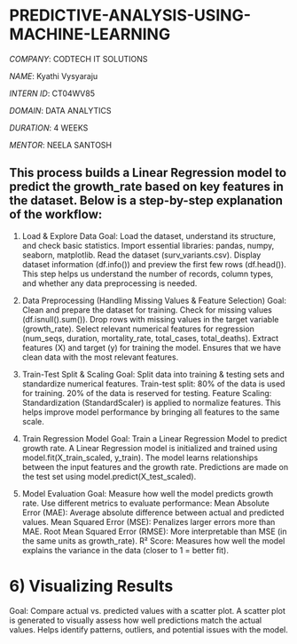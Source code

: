 # PREDICTIVE-ANALYSIS-USING-MACHINE-LEARNING

*COMPANY*: CODTECH IT SOLUTIONS

*NAME*: Kyathi Vysyaraju

*INTERN ID*: CT04WV85

*DOMAIN*: DATA ANALYTICS

*DURATION*: 4 WEEKS

*MENTOR*: NEELA SANTOSH

## This process builds a Linear Regression model to predict the growth_rate based on key features in the dataset. Below is a step-by-step explanation of the workflow:

1) Load & Explore Data
Goal: Load the dataset, understand its structure, and check basic statistics.
Import essential libraries: pandas, numpy, seaborn, matplotlib.
Read the dataset (surv_variants.csv).
Display dataset information (df.info()) and preview the first few rows (df.head()).
This step helps us understand the number of records, column types, and whether any data preprocessing is needed.

2) Data Preprocessing (Handling Missing Values & Feature Selection)
Goal: Clean and prepare the dataset for training.
Check for missing values (df.isnull().sum()).
Drop rows with missing values in the target variable (growth_rate).
Select relevant numerical features for regression (num_seqs, duration, mortality_rate, total_cases, total_deaths).
Extract features (X) and target (y) for training the model.
Ensures that we have clean data with the most relevant features.

3) Train-Test Split & Scaling
Goal: Split data into training & testing sets and standardize numerical features.
Train-test split:
80% of the data is used for training.
20% of the data is reserved for testing.
Feature Scaling:
Standardization (StandardScaler) is applied to normalize features.
This helps improve model performance by bringing all features to the same scale.

4) Train Regression Model
Goal: Train a Linear Regression Model to predict growth rate.
A Linear Regression model is initialized and trained using model.fit(X_train_scaled, y_train).
The model learns relationships between the input features and the growth rate.
Predictions are made on the test set using model.predict(X_test_scaled).

5) Model Evaluation
Goal: Measure how well the model predicts growth rate.
Use different metrics to evaluate performance:
Mean Absolute Error (MAE): Average absolute difference between actual and predicted values.
Mean Squared Error (MSE): Penalizes larger errors more than MAE.
Root Mean Squared Error (RMSE): More interpretable than MSE (in the same units as growth_rate).
R² Score: Measures how well the model explains the variance in the data (closer to 1 = better fit).

# 6) Visualizing Results
Goal: Compare actual vs. predicted values with a scatter plot.
A scatter plot is generated to visually assess how well predictions match the actual values.
Helps identify patterns, outliers, and potential issues with the model.
